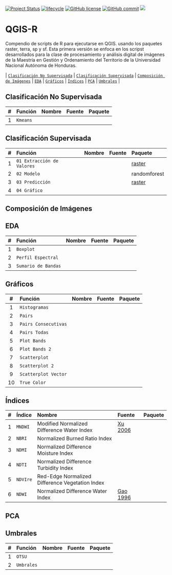 <!-- badges: start -->
[![Project Status](https://www.repostatus.org/badges/latest/active.svg)](https://www.repostatus.org/#active)
[![lifecycle](https://img.shields.io/badge/lifecycle-stable-brightgreen.svg)](https://www.tidyverse.org/lifecycle/#stable)
[![GitHub license](https://img.shields.io/github/license/Naereen/StrapDown.js.svg)](https://github.com/Naereen/StrapDown.js/blob/master/LICENSE)
[![GitHub commit](https://img.shields.io/github/last-commit/pcm-dpc/COVID-19)](https://github.com/klauswiese/QGIS-R/commits)
![](https://visitor-badge.laobi.icu/badge?page_id=klauswiese.klauswiese/QGIS-R) 
<!-- badges: end -->


# QGIS-R
Compendio de scripts de R para ejecutarse en QGIS. usando los paquetes raster, terra, sp y sf. Esta primera versión se enfoca en los scripst desarrollados para la clase de procesamiento y análisis digital de imágenes de la Maestría en Gestión y Ordenamiento del Territorio de la Universidad Nacional Autónoma de Honduras.

\| [`Clasificación No Supervisada`](#clasificación-no-supervisada) \| [`Clasificación Supervisada`](#clasificación-supervisada) \| [`Composición de Imágenes`](#composición-de-imágenes) \| [`EDA`](#eda) \| [`Gráficos`](#gráficos) \| [`Índices`](#índices) \| [`PCA`](#pca) \| [`Umbrales`](#umbrales) \| 

## Clasificación No Supervisada

| # | Función | Nombre |Fuente | Paquete |
| :---: | :--- | :--- | :--- | :--- |
| 1 | `Kmeans` | | | |

## Clasificación Supervisada

| # | Función | Nombre |Fuente | Paquete |
| :---: | :--- | :--- | :--- | :--- |
| 1 | `01 Extracción de Valores` | | | [raster](https://cran.r-project.org/web/packages/raster/index.html) |
| 2 | `02 Modelo` | | | randomforest |
| 3 | `03 Predicción` | | | [raster](https://cran.r-project.org/web/packages/raster/index.html) |
| 4 | `04 Gráfico` | | | |

## Composición de Imágenes

## EDA

| # | Función | Nombre |Fuente | Paquete |
| :---: | :--- | :--- | :--- | :--- |
| 1 | `Boxplot` | | |
| 2 | `Perfil Espectral` | | | |
| 3 | `Sumario de Bandas` | | | |

## Gráficos

| # | Función | Nombre |Fuente | Paquete |
| :---: | :--- | :--- | :--- | :--- |
| 1 | `Histogramas` | | | |
| 2 | `Pairs` | | | |
| 3 | `Pairs Consecutivas` | | | |
| 4 | `Pairs Todas` | | |
| 5 | `Plot Bands` | | | |
| 6 | `Plot Bands 2` | | | |
| 7 | `Scatterplot` | | | |
| 8 | `Scatterplot 2` | | |
| 9 | `Scatterplot Vector` | | | |
| 10 | `True Color` | | | |

## Índices

| # | Índice | Nombre |Fuente | Paquete |
| :---: | :--- | :--- | :--- | :--- |
| 1 | `MNDWI` | Modified Normalized Difference Water Index | [Xu 2006](https://www.tandfonline.com/doi/abs/10.1080/01431160600589179) | |
| 2 | `NBRI` | Normalized Burned Ratio Index | | |
| 3 | `NDMI` | Normalized Difference Moisture Index | | |
| 4 | `NDTI` | Normalized Difference Turbidity Index | | |
| 5 | `NDVIre` | Red-Edge Normalized Difference Vegetation Index | | |
| 6 | `NDWI` | Normalized Difference Water Index | [Gao 1996](https://cpb-us-w2.wpmucdn.com/sites.udel.edu/dist/d/1835/files/2014/06/NDWI-A-Normalized-Difference-Water-Index-for-Remote-Sensing-of-Vegetation-Liquid-Water-From-Space-1ko95nn.pdf) | |


## PCA

## Umbrales

| # | Función | Nombre |Fuente | Paquete |
| :---: | :--- | :--- | :--- | :--- |
| 1 | `OTSU` | | |
| 2 | `Umbrales` | | | | 
